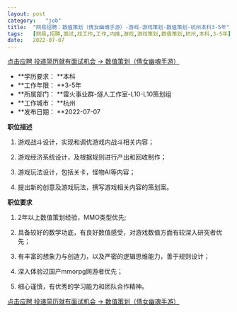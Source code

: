 ```yaml
---
layout:	post
category:	"job"
title:	"网易招聘：数值策划（倩女幽魂手游）-游戏-游戏策划-数值策划-杭州本科3-5年"
tags:	[网易,招聘,面试,找工作,工作,内推,游戏,游戏策划,数值策划,杭州,本科,3-5年]
date:	2022-07-07
---
```


[点击应聘 投递简历就有面试机会 ->  数值策划（倩女幽魂手游）](http://mobile.bole.netease.com/bole/boleDetail?id=31055&employeeId=346f03c3cda5f04c&key=all)



- **学历要求： **本科
- **工作年限： **3-5年
- **所属部门： **雷火事业群-燧人工作室-L10-L10策划组
- **工作城市： **杭州
- **发布日期： **2022-07-07



**职位描述**

1. 游戏战斗设计，实现和调优游戏内战斗相关内容；

2. 游戏经济系统设计，及根据规则进行产出和回收制作；

3. 游戏玩法设计，包括关卡，怪物AI等内容；

4. 提出新的创意及游戏玩法，撰写游戏相关内容的策划案。



**职位要求**

1. 2年以上数值策划经验，MMO类型优先;

2. 具备较好的数学功底，有良好数值感受，对游戏数值方面有较深入研究者优先；

3. 有丰富的想象力与创造力，以及严密的逻辑思维能力，善于规则设计；

4. 深入体验过国产mmorpg网游者优先；

5. 细心谨慎，有优秀的学习能力和团队合作精神。



[点击应聘 投递简历就有面试机会 ->  数值策划（倩女幽魂手游）](http://mobile.bole.netease.com/bole/boleDetail?id=31055&employeeId=346f03c3cda5f04c&key=all)